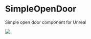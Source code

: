 # SimpleOpenDoor
Simple open door component for Unreal

![](https://media.giphy.com/media/21UcXD8tElpdAPW8pt/giphy.gif)
